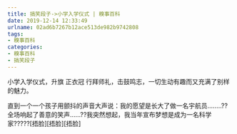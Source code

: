 ```yaml
---
title: 搞笑段子->小学入学仪式 | 糗事百科
date: 2019-12-14 12:33:49
urlname: 02ad6b7267b12ace513de982b9742808
tags: 
- 糗事百科
categories:
- 糗事百科
- 搞笑段子
---
```

小学入学仪式，升旗  正衣冠  行拜师礼，击鼓鸣志，一切生动有趣而又充满了别样的魅力。

直到一个一个孩子用颤抖的声音大声说：我的愿望是长大了做一名宇航员........??全场响起了善意的笑声……??我突然想起，我当年宣布梦想是成为一名科学家?????[捂脸][捂脸][捂脸]


